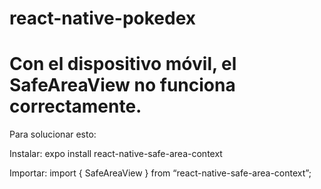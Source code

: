 # react-native-pokedex


# Con el dispositivo móvil, el SafeAreaView no funciona correctamente.
Para solucionar esto:

  Instalar:
    expo install react-native-safe-area-context

  Importar:
    import { SafeAreaView } from “react-native-safe-area-context”;
